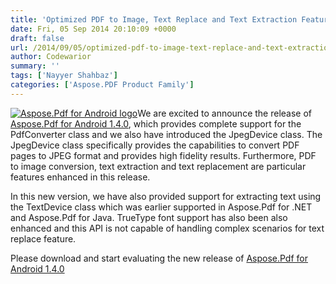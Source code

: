 ```yaml
---
title: 'Optimized PDF to Image, Text Replace and Text Extraction Features in Aspose.Pdf for Android 1.4.0'
date: Fri, 05 Sep 2014 20:10:09 +0000
draft: false
url: /2014/09/05/optimized-pdf-to-image-text-replace-and-text-extraction-features-with-aspose.pdf-for-android-1.4.0/
author: Codewarior
summary: ''
tags: ['Nayyer Shahbaz']
categories: ['Aspose.PDF Product Family']
---
```


[![Aspose.Pdf for Android logo][1]](https://blog.aspose.com/wp-content/uploads/sites/2/2013/09/aspose-Pdf-for-Android.png)We are excited to announce the release of [Aspose.Pdf for Android 1.4.0][2], which provides complete support for the PdfConverter class and we also have introduced the JpegDevice class. The JpegDevice class specifically provides the capabilities to convert PDF pages to JPEG format and provides high fidelity results. Furthermore, PDF to image conversion, text extraction and text replacement are particular features enhanced in this release.

In this new version, we have also provided support for extracting text using the TextDevice class which was earlier supported in Aspose.Pdf for .NET and Aspose.Pdf for Java. TrueType font support has also been also enhanced and this API is not capable of handling complex scenarios for text replace feature.

Please download and start evaluating the new release of [Aspose.Pdf for Android 1.4.0][3]




[1]: https://blog.aspose.com/wp-content/uploads/sites/2/2013/09/aspose-Pdf-for-Android.png "Aspose.Pdf for Android logo"
[2]: http://www.aspose.com/community/files/74/android-components/aspose.pdf-for-android/entry570708.aspx
[3]: http://www.aspose.com/community/files/74/android-components/aspose.pdf-for-android/entry570708.aspx





